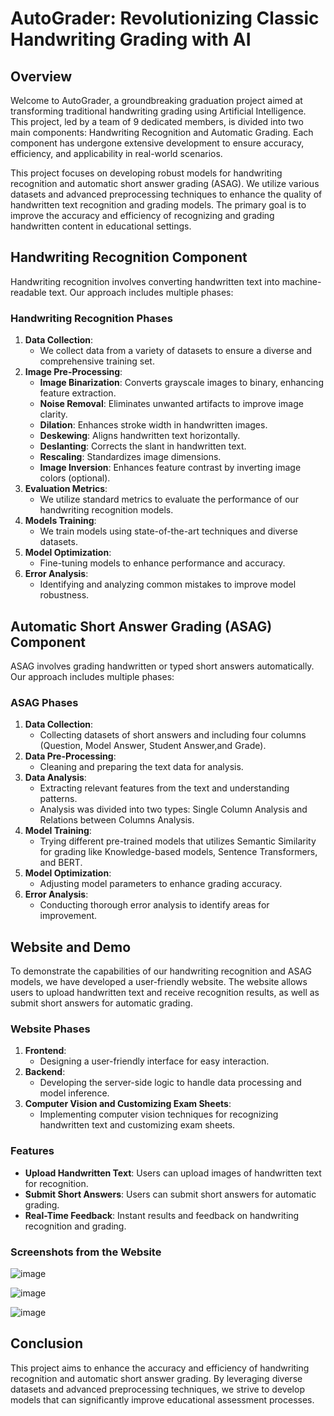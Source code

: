 # AutoGrader: Revolutionizing Classic Handwriting Grading with AI

## Overview

Welcome to AutoGrader, a groundbreaking graduation project aimed at transforming traditional handwriting grading using Artificial Intelligence. This project, led by a team of 9 dedicated members, is divided into two main components: Handwriting Recognition and Automatic Grading. Each component has undergone extensive development to ensure accuracy, efficiency, and applicability in real-world scenarios.

This project focuses on developing robust models for handwriting recognition and automatic short answer grading (ASAG). We utilize various datasets and advanced preprocessing techniques to enhance the quality of handwritten text recognition and grading models. The primary goal is to improve the accuracy and efficiency of recognizing and grading handwritten content in educational settings.

## Handwriting Recognition Component
Handwriting recognition involves converting handwritten text into machine-readable text. Our approach includes multiple phases:

### Handwriting Recognition Phases
1. **Data Collection**: 
   - We collect data from a variety of datasets to ensure a diverse and comprehensive training set.
2. **Image Pre-Processing**: 
   - **Image Binarization**: Converts grayscale images to binary, enhancing feature extraction.
   - **Noise Removal**: Eliminates unwanted artifacts to improve image clarity.
   - **Dilation**: Enhances stroke width in handwritten images.
   - **Deskewing**: Aligns handwritten text horizontally.
   - **Deslanting**: Corrects the slant in handwritten text.
   - **Rescaling**: Standardizes image dimensions.
   - **Image Inversion**: Enhances feature contrast by inverting image colors (optional).
3. **Evaluation Metrics**: 
   - We utilize standard metrics to evaluate the performance of our handwriting recognition models.
4. **Models Training**: 
   - We train models using state-of-the-art techniques and diverse datasets.
5. **Model Optimization**: 
   - Fine-tuning models to enhance performance and accuracy.
6. **Error Analysis**: 
   - Identifying and analyzing common mistakes to improve model robustness.

## Automatic Short Answer Grading (ASAG) Component
ASAG involves grading handwritten or typed short answers automatically. Our approach includes multiple phases:

### ASAG Phases
1. **Data Collection**: 
   - Collecting datasets of short answers and including four columns (Question, Model Answer, Student Answer,and Grade).
2. **Data Pre-Processing**: 
   - Cleaning and preparing the text data for analysis.
3. **Data Analysis**: 
   - Extracting relevant features from the text and understanding patterns.
   - Analysis was divided into two types: Single Column Analysis and Relations between Columns Analysis.
4. **Model Training**: 
   - Trying different pre-trained models that utilizes Semantic Similarity for grading like Knowledge-based models, Sentence Transformers, and BERT.
5. **Model Optimization**: 
   - Adjusting model parameters to enhance grading accuracy.
6. **Error Analysis**: 
   - Conducting thorough error analysis to identify areas for improvement.

## Website and Demo
To demonstrate the capabilities of our handwriting recognition and ASAG models, we have developed a user-friendly website. The website allows users to upload handwritten text and receive recognition results, as well as submit short answers for automatic grading. 

### Website Phases
1. **Frontend**: 
   - Designing a user-friendly interface for easy interaction.
2. **Backend**: 
   - Developing the server-side logic to handle data processing and model inference.
3. **Computer Vision and Customizing Exam Sheets**: 
   - Implementing computer vision techniques for recognizing handwritten text and customizing exam sheets.

### Features
- **Upload Handwritten Text**: Users can upload images of handwritten text for recognition.
- **Submit Short Answers**: Users can submit short answers for automatic grading.
- **Real-Time Feedback**: Instant results and feedback on handwriting recognition and grading.
  

### Screenshots from the Website
![image](https://github.com/AmrSheta22/AutoGrader/assets/78879424/eb770b9f-28bb-4b70-bf63-2a642246aaf1)

![image](https://github.com/AmrSheta22/AutoGrader/assets/78879424/58a7adcf-dd84-40fb-8778-c072c803ef63)

![image](https://github.com/AmrSheta22/AutoGrader/assets/78879424/5c4f8dc9-badc-4708-82ce-9e34f56d2a37)


## Conclusion
This project aims to enhance the accuracy and efficiency of handwriting recognition and automatic short answer grading. By leveraging diverse datasets and advanced preprocessing techniques, we strive to develop models that can significantly improve educational assessment processes.
